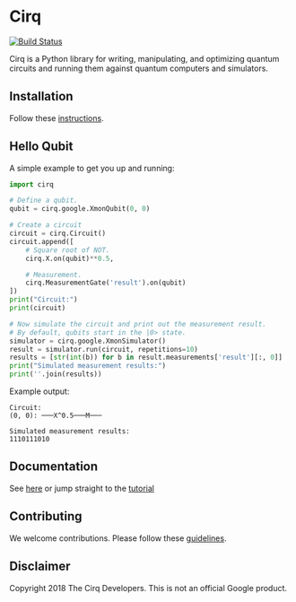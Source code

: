 # Cirq

[![Build Status](https://travis-ci.com/quantumlib/Cirq.svg?token=7FwHBHqoxBzvgH51kThw&branch=master)](https://travis-ci.com/quantumlib/Cirq)

Cirq is a Python library for writing, manipulating, and optimizing quantum
circuits and running them against quantum computers and simulators.

## Installation

Follow these [instructions](docs/install.md).

## Hello Qubit

A simple example to get you up and running:

```python
import cirq

# Define a qubit.
qubit = cirq.google.XmonQubit(0, 0)

# Create a circuit
circuit = cirq.Circuit()
circuit.append([
    # Square root of NOT.
    cirq.X.on(qubit)**0.5,

    # Measurement.
    cirq.MeasurementGate('result').on(qubit)
])
print("Circuit:")
print(circuit)

# Now simulate the circuit and print out the measurement result.
# By default, qubits start in the |0> state.
simulator = cirq.google.XmonSimulator()
result = simulator.run(circuit, repetitions=10)
results = [str(int(b)) for b in result.measurements['result'][:, 0]]
print("Simulated measurement results:")
print(''.join(results))
```

Example output:

```
Circuit:
(0, 0): ───X^0.5───M───

Simulated measurement results:
1110111010
```

## Documentation

See [here](docs/table_of_contents.md) or jump straight to the
[tutorial](docs/tutorial.md)

## Contributing

We welcome contributions. Please follow these [guidelines](CONTRIBUTING.md).

## Disclaimer

Copyright 2018 The Cirq Developers. This is not an official Google product.

